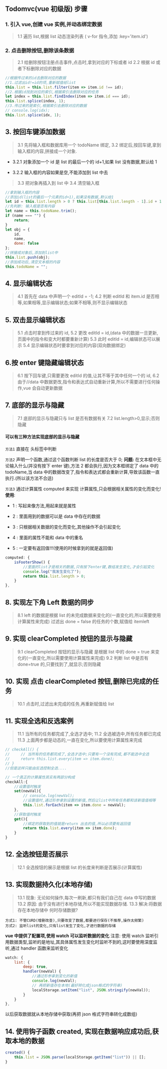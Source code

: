 ## Todomvc(vue 初级版) 步骤

### 1. 引入 vue,创建 vue 实例,并动态绑定数据

> 1.1 遍历 list,根据 list 动态渲染列表 ( v-for 指令,添加 :key='item.id')

### 2. 点击删除按钮,删除该条数据

> 2.1 给删除按钮注册点击事件,点击时,拿到对应的下标或者 id
> 2.2 根据 id 或者下标删除对应的数据

```js
//根据传过来的id去删除对应的数据
//1.过滤出id!=id的项,重新赋值给list
this.list = this.list.filter(item => item.id !== id);
//2.根据id找到对应的索引,根据索引去删除对应的任务
let index = this.list.findIndex(item => item.id === id);
this.list.splice(index, 1);
//3.传过来的是索引,根据索引去删除对应的数据
// console.log(idx);
this.list.splice(idx, 1);
```

## 3. 按回车键添加数据

> 3.1 先将输入框和数据库用一个 todoName 绑定,
> 3.2 绑定后,按回车键,拿到输入框的内容,拼接成一个对象.

- 3.2.1 对象添加一个 id 是 list 的最后一个的 id+1,如果 list 没有数据,默认给 1

- 3.2.2 输入框的内容如果是空,不能添加到 list 中去

> 3.3 把对象再插入到 list 中
> 3.4 清空输入框

```js
//拿到输入框的内容
//添加id(list的最后一个元素的id+1),如果没有数据,默认给1
let id = this.list.length > 0 ? this.list[this.list.length - 1].id + 1 : 1;
//先判断: 输入框是否有内容
let name = this.todoName.trim();
if (name === "") {
	return;
}
let obj = {
	id,
	name,
	done: false
};
//拼接成对象后,添加到list中
this.list.push(obj);
//添加成功后,清空文本框的内容
this.todoName = "";
```

## 4. 显示编辑状态

> 4.1 首先在 data 中声明一个 editId = -1;
> 4.2 判断 editId 和 item.id 是否相等,如果相等,显示编辑状态;如果不相等,则不显示编辑状态

## 5. 双击显示编辑状态

> 5.1 点击时拿到传过来的 id,
> 5.2 更改 editId = id,(data 中的数据一旦更新,页面中的指令和变大时都要重新计算)
> 5.3 此时 editId = id,编辑状态可以展示
> 5.4 显示编辑状态时要拿到对应的内容(双向数据绑定)

## 6.按 enter 键隐藏编辑状态

> 6.1 按下回车键,只需要更改 editId 的值,让其不等于其中任何一个的 id,
> 6.2 由于//data 中数据更改,指令和表达式自动重新计算,所以不需要进行任何操作,vue 会自动更新数据

## 7. 底部的显示与隐藏

> 7.1 底部的显示与隐藏只与 list 是否有数据有关
> 7.2 list.length>0,显示;否则隐藏

#### 可以有三种方法实现底部的显示与隐藏

`方法1` 直接在 头标签中判断<footer class="footer" v-show="list.length>0">

`方法2` 声明一个函数,通过这个函数判断 list 的长度是否大于 0;
**问题:** 在文本框中无论输入什么(并没有按下 enter 键),方法 2 都会执行,因为文本框绑定了 data 中的 todoName,当 data 中的数据改变了,指令和表达式都会重新计算,导致该函数一直执行.(所以该方法不合适)

`方法3` 通过计算属性 computed 来实现
计算属性,只会根据相关属性的变化而变化!
**使用**:

- 1 : 写起来像方法,用起来就是属性

- 2 : 里面用到的数据可以是 data 中存在的数据
- 3 : 只根据相关数据的变化而变化,其他操作不会引起变化
- 4 : 里面的属性不能和 data 中的重名
- 5 : 一定要有返回值!!!(使用的时候拿到的就是返回值)

```js
computed: {
    isFooterShow() {
        //里面的list才是相关的数据,只有按下enter键,数组发生变化,才会引起变化
        console.log("我发生变化了");
        return this.list.length > 0;
    }
},

```

## 8. 实现左下角 Left 数据的同步

> 8.1 left 的数据是根据 list 的未完成数据来变化的(一直变化的,所以需要使用计算属性来完成)
> 过滤出 done = false 的任务的个数,赋值给 itemleft

## 9. 实现 clearCompleted 按钮的显示与隐藏

> 9.1 clearCompleted 按钮的显示与隐藏 是根据 list 中的 done = true 来变化的(一直变化,所以需要使用计算属性来完成)
> 9.2 判断 list 中是否有 done=true 的,只要找到了,就显示;否则隐藏

## 10. 实现 点击 clearCompleted 按钮,删除已完成的任务

> 10.1 点击时,过滤出未完成的任务,再重新赋值给 list

## 11. 实现全选和反选案例

> 11.1 当所有的任务都完成了,全选才选中;
> 11.2 全选被选中,所有任务都已完成
> 11.3 上面两步都是动态的,一直在变化,所以要使用计算属性来完成

```js
// checkAll() {
//     // 当所有的任务都完成了,全选才选中;只要有一个没有完成,都不能选中全选
//     return this.list.every(item => item.done);
// }
//但是这样只能由反选控制全选....

// 一个真正的计算属性其实有两部分构成
checkAll:{
    //设置值时触发
    set(newVal){
        // console.log(newVal);
        //设置值时,通过形参拿到设置的新值,然后让list中所有任务都和该新值值相等
		this.list.forEach(item => item.done = newVal);
    },
    //获取值时触发
    get(){
        //绑定的获取到的值就是return 出去的值,所以必须要有返回值
        return this.list.every(item => item.done);
    }
}
```

## 12. 全选按钮是否展示

> 12.1 全选按钮的展示是根据 list 的长度来判断是否展示(计算属性)

## 13. 实现数据持久化(本地存储)

> 13.1 现象: 无论如何操作,每次一刷新,都只有我们自己在 data 中写的数据
> 13.2 原因: 由于没有进行本地存储,所以不能实现数据存储.
> 13.3 解决:将数据存在本地存储中
> 何时存储数据?

    方式1: 不管CURD(增删改查),只要改变了数据,都要进行保存(不推荐,操作太频繁)
    方式2: 监听list的变化,只有list发生了变化,才进行数据的存储

**vue 中提供了配置项,使用 watch 可以监听数据的变化**
注意: 使用 watch 监听引用数据类型,监听的是地址,其具体属性发生变化时监听不到的,这时要使用深度监听,通过 handler 函数来监听变化

```js
watch: {
    list: {
        deep: true,
        handler(newVal) {
            //通过形参拿到变化的新值
            console.log(newVal);
            // 再把新值存在本地(最好转化成json格式的字符串)
            localStorage.setItem("list", JSON.stringify(newVal));
        }
    }
},
```

以后获取数据就从本地存储中获取(再把 json 格式字符串转化成数组)

## 14. 使用钩子函数 created, 实现在数据响应成功后,获取本地的数据

```js
created() {
    this.list = JSON.parse(localStorage.getItem("list")) || [];
}
```

